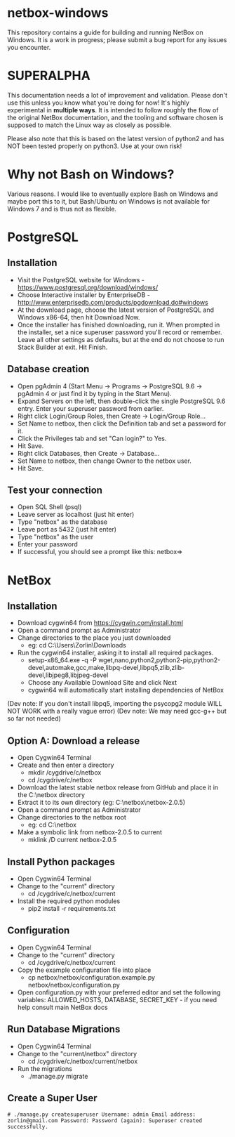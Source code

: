 # netbox-windows
This repository contains a guide for building and running NetBox on Windows. It is a work in progress; please submit a bug report for any issues you encounter.

# SUPERALPHA
This documentation needs a lot of improvement and validation. Please don't use this unless you know what you're doing for now! It's highly experimental in **multiple ways**. It is intended to follow roughly the flow of the original NetBox documentation, and the tooling and software chosen is supposed to match the Linux way as closely as possible.

Please also note that this is based on the latest version of python2 and has NOT been tested properly on python3. Use at your own risk!

# Why not Bash on Windows?
Various reasons. I would like to eventually explore Bash on Windows and maybe port this to it, but Bash/Ubuntu on Windows is not available for Windows 7 and is thus not as flexible.

# PostgreSQL
## Installation
* Visit the PostgreSQL website for Windows - https://www.postgresql.org/download/windows/
* Choose Interactive installer by EnterpriseDB - http://www.enterprisedb.com/products/pgdownload.do#windows
* At the download page, choose the latest version of PostgreSQL and Windows x86-64, then hit Download Now.
* Once the installer has finished downloading, run it. When prompted in the installer, set a nice superuser password you'll record or remember. Leave all other settings as defaults, but at the end do not choose to run Stack Builder at exit. Hit Finish.

## Database creation
* Open pgAdmin 4 (Start Menu -> Programs -> PostgreSQL 9.6 -> pgAdmin 4 or just find it by typing in the Start Menu).
* Expand Servers on the left, then double-click the single PostgreSQL 9.6 entry. Enter your superuser password from earlier.
* Right click Login/Group Roles, then Create -> Login/Group Role...
* Set Name to netbox, then click the Definition tab and set a password for it.
* Click the Privileges tab and set "Can login?" to Yes.
* Hit Save.
* Right click Databases, then Create -> Database...
* Set Name to netbox, then change Owner to the netbox user.
* Hit Save.

## Test your connection
* Open SQL Shell (psql)
* Leave server as localhost (just hit enter)
* Type "netbox" as the database
* Leave port as 5432 (just hit enter)
* Type "netbox" as the user
* Enter your password
* If successful, you should see a prompt like this:
netbox=>

# NetBox
## Installation
* Download cygwin64 from https://cygwin.com/install.html
* Open a command prompt as Administrator
* Change directories to the place you just downloaded
  * eg: cd C:\Users\Zorlin\Downloads
* Run the cygwin64 installer, asking it to install all required packages.
  * setup-x86_64.exe -q -P wget,nano,python2,python2-pip,python2-devel,automake,gcc,make,libpq-devel,libpq5,zlib,zlib-devel,libjpeg8,libjpeg-devel
  * Choose any Available Download Site and click Next
  * cygwin64 will automatically start installing dependencies of NetBox

(Dev note: If you don't install libpq5, importing the psycopg2 module WILL NOT WORK with a really vague error)
(Dev note: We may need gcc-g++ but so far not needed)
## Option A: Download a release
* Open Cygwin64 Terminal
* Create and then enter a directory
  * mkdir /cygdrive/c/netbox
  * cd /cygdrive/c/netbox
* Download the latest stable netbox release from GitHub and place it in the C:\netbox directory
* Extract it to its own directory (eg: C:\netbox\netbox-2.0.5)
* Open a command prompt as Administrator
* Change directories to the netbox root
  * eg: cd C:\netbox
* Make a symbolic link from netbox-2.0.5 to current
  * mklink /D current netbox-2.0.5

## Install Python packages
* Open Cygwin64 Terminal
* Change to the "current" directory
  * cd /cygdrive/c/netbox/current
* Install the required python modules
  * pip2 install -r requirements.txt

## Configuration
* Open Cygwin64 Terminal
* Change to the "current" directory
  * cd /cygdrive/c/netbox/current
* Copy the example configuration file into place
  * cp netbox/netbox/configuration.example.py netbox/netbox/configuration.py
* Open configuration.py with your preferred editor and set the following variables: ALLOWED_HOSTS, DATABASE, SECRET_KEY - if you need help consult main NetBox docs

## Run Database Migrations
* Open Cygwin64 Terminal
* Change to the "current/netbox" directory
  * cd /cygdrive/c/netbox/current/netbox
* Run the migrations
  * ./manage.py migrate
## Create a Super User
`# ./manage.py createsuperuser
Username: admin
Email address: zorlin@gmail.com
Password:
Password (again):
Superuser created successfully.`

